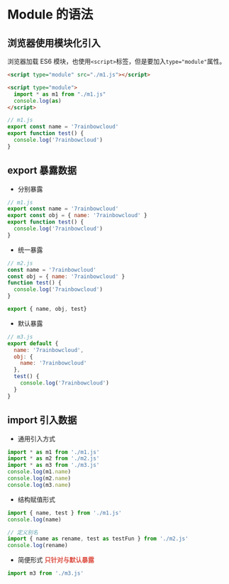 # Module 的语法

## 浏览器使用模块化引入

浏览器加载 ES6 模块，也使用`<script>`标签，但是要加入`type="module"`属性。

```html
<script type="module" src="./m1.js"></script>
```

```html
<script type="module">
  import * as m1 from "./m1.js"
  console.log(as)
</script>
```

```js
// m1.js
export const name = '7rainbowcloud'
export function test() {
  console.log('7rainbowcloud')
}
```



## export 暴露数据

- 分别暴露

```js
// m1.js
export const name = '7rainbowcloud'
export const obj = { name: '7rainbowcloud' }
export function test() {
  console.log('7rainbowcloud')
}
```

- 统一暴露

```js
// m2.js
const name = '7rainbowcloud'
const obj = { name: '7rainbowcloud' }
function test() {
  console.log('7rainbowcloud')
}

export { name, obj, test}
```

- 默认暴露

```js
// m3.js
export default {
  name: '7rainbowcloud',
  obj: {
    name: '7rainbowcloud'
  },
  test() {
    console.log('7rainbowcloud')
  }
}
```



## import 引入数据

- 通用引入方式

```js
import * as m1 from './m1.js'
import * as m2 from './m2.js'
import * as m3 from './m3.js'
console.log(m1.name)
console.log(m2.name)
console.log(m3.name)
```

- 结构赋值形式

```js
import { name, test } from './m1.js'
console.log(name)

// 定义别名
import { name as rename, test as testFun } from './m2.js'
console.log(rename)
```

- 简便形式   <strong style="color:#DD5145">只针对与默认暴露</strong>

```js
import m3 from './m3.js'
```

